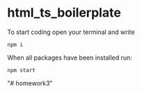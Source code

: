 # html_ts_boilerplate
To start coding open your terminal and write
```
npm i
```

When all packages have been installed run:
```
npm start
```
"# homework3" 
